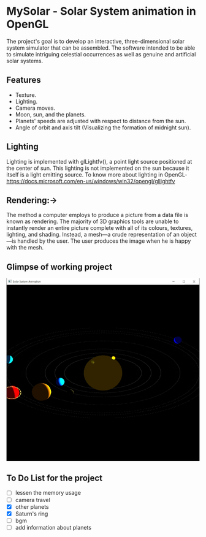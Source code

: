 # MySolar - Solar System animation in OpenGL
The project's goal is to develop an interactive, three-dimensional solar system simulator that can be assembled. The software intended to be able to simulate intriguing celestial occurrences as well as genuine and artificial solar systems.


## Features
- Texture.
- Lighting.
- Camera moves.
- Moon, sun, and the planets.
- Planets' speeds are adjusted  with respect to distance from the sun.
- Angle of orbit and axis tilt (Visualizing the formation of midnight sun).



## Lighting
Lighting is implemented with glLightfv(), a point light source positioned at the center of sun. This lighting is not implemented on the sun because it itself is a light emitting source.
To know more about lighting in OpenGL- https://docs.microsoft.com/en-us/windows/win32/opengl/gllightfv


## Rendering:->
The method a computer employs to produce a picture from a data file is known as rendering. The majority of 3D graphics tools are unable to instantly render an entire picture complete with all of its colours, textures, lighting, and shading. Instead, a mesh—a crude representation of an object—is handled by the user. The user produces the image when he is happy with the mesh.


## Glimpse of working project

![MySolar.gif](https://github.com/mansi4444/MySolar/blob/main/animation.gif)


## To Do List for the project
 - [ ] lessen the memory usage
 - [ ] camera travel
 - [x] other planets
 - [x] Saturn's ring
 - [ ] bgm
 - [ ] add information about planets
